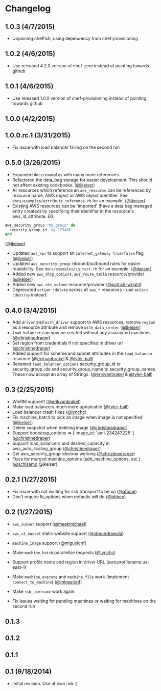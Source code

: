 # Changelog

## 1.0.3 (4/7/2015)

- Unpinning cheffish, using dependency from chef-provisioning

## 1.0.2 (4/6/2015)

- Use released 4.2.0 version of chef-zero instead of pointing towards github

## 1.0.1 (4/6/2015)

- Use released 1.0.0 version of chef-provisioning instead of pointing towards github

## 1.0.0 (4/2/2015)
## 1.0.0.rc.1 (3/31/2015)

- Fix issue with load balancer failing on the second run

## 0.5.0 (3/26/2015)

- Expanded `docs/examples` with many more references
- Refactored the data_bag storage for easier development.  This should not affect existing cookbooks. ([@jkeiser][])
- All resources which reference an `aws_resource` can be referenced by resource name, AWS object or AWS object identifier.  See `docs/examples/attribute_reference.rb` for an example. ([@jkeiser][])
- Existing AWS resources can be 'imported' (have a data bag managed entry created) by specifying their identifier in the resource's aws_id_attribute.  EG,
```ruby
aws_security_group "my_group" do
  security_group_id 'sg-123456'
end
```
([@jkeiser][])
- Updated `aws_vpc` to support an `internet_gateway true/false` flag ([@jkeiser][])
- Updated `aws_security_group` inbound/outbound rules for easier readability.  See `docs/examples/sg_test.rb` for an example. ([@jkeiser][])
- Added new `aws_dhcp_options`, `aws_route_table` resource/provider ([@jkeiser][])
- Added new `aws_ebs_volume` resource/provider ([@patrick-wright][])
- Deprecated `action :delete` across all `aws_*` resources - use `action :destroy` instead.

## 0.4.0 (3/4/2015)

- Add `driver` and `with_driver` support to AWS resources, remove `region` as a resource attribute and remove `with_data_center` ([@jkeiser][])
- `load_balancer` can now be created without any associated machines ([@christinedraper][])
- Set region from credentials if not specified in driver url ([@christinedraper][])
- Added support for scheme and subnet attributes in the `load_balancer` resource ([@erikvanbrakel][] & [@tyler-ball][])
- Renamed `load_balancer_options` security_group_id to security_group_ids and security_group_name to security_group_names.  These now accept an array of Strings. ([@erikvanbrakel][] & [@tyler-ball][])


## 0.3 (2/25/2015)

- WinRM support! ([@erikvanbrakel][])
- Make load balancers much more updateable ([@tyler-ball][])
- Load balancer crash fixes ([@lynchc][])
- Fix machine_batch to pick an image when image is not specified ([@jkeiser][])
- Delete snapshot when deleting image ([@christinedraper][])
- Support bootstrap_options => { image_id: 'ami-234243225' } ([@christinedraper][])
- Support load_balancers and desired_capacity in aws_auto_scaling_group ([@christinedraper][])
- Get aws_security_group :destroy working ([@christinedraper][])
- Fixes for merged machine_options (add_machine_options, etc.) ([@schisamo][] @jkeiser)

## 0.2.1 (1/27/2015)

- Fix issue with not waiting for ssh transport to be up ([@afiune][])
- Don't require lb_options when defaults will do ([@bbbco][])

## 0.2 (1/27/2015)

- `aws_subnet` support ([@meekmichael][])
- `aws_s3_bucket` static website support ([@jdmundrawala][])
- `machine_image` support ([@miguelcnf][])
- Make `machine_batch` parallelize requests ([@lynchc][])
- Support profile name and region in driver URL (aws:profilename:us-east-1)
- Make `machine_execute` and `machine_file` work (implement `connect_to_machine`) ([@miguelcnf][])

- Make `ssh_username` work again
- Fix issues waiting for pending machines or waiting for machines on the second run

## 0.1.3

## 0.1.2

## 0.1.1

## 0.1 (9/18/2014)

- Initial revision.  Use at own risk :)

<!--- The following link definition list is generated by PimpMyChangelog --->
[@afiune]: https://github.com/afiune
[@bbbco]: https://github.com/bbbco
[@christinedraper]: https://github.com/christinedraper
[@erikvanbrakel]: https://github.com/erikvanbrakel
[@jdmundrawala]: https://github.com/jdmundrawala
[@jkeiser]: https://github.com/jkeiser
[@lynchc]: https://github.com/lynchc
[@meekmichael]: https://github.com/meekmichael
[@miguelcnf]: https://github.com/miguelcnf
[@patrick-wright]: https://github.com/patrick-wright
[@schisamo]: https://github.com/schisamo
[@tyler-ball]: https://github.com/tyler-ball
